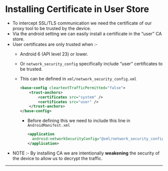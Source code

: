 # Installing Certificate in User Store

* To intercept SSL/TLS communication we need the certificate of our proxy tool to be trusted by the device.
* Via the android setting we can easily install a certificate in the “user” CA store.
* User certificates are only trusted when :-
  * Android 6 (API level 23) or lower.
  * Or `network_security_config`  specifically include “user” certificates to be trusted.
  *   This can be defined in `xml/network_security_config.xml`

      ```xml
      <base-config cleartextTrafficPermitted="false">
          <trust-anchors>
              <certificates src="system" />
              <certificates src="user" />
          </trust-anchors>
      </base-config>
      ```

      *   Before defining this we need to include this line in `AndroidManifest.xml`

          ```xml
          <application
          	android:networkSecurityConfig="@xml/network_security_config">
          </application>
          ```
* NOTE :- By installing CA we are intentionally **weakening** the security of the device to allow us to decrypt the traffic.

***
